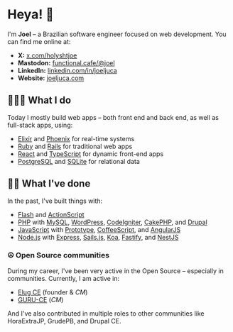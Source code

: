 # Heya! 👋

I'm **Joel** – a Brazilian software engineer focused on web development. You can find me online at:

- **X:** [x.com/holyshtjoe](https://x.com/holyshtjoe)
- **Mastodon:** [functional.cafe/@joel](https://functional.cafe/@joel)
- **LinkedIn:** [linkedin.com/in/joeljuca](https://www.linkedin.com/in/joeljuca/)
- **Website:** [joeljuca.com](https://joeljuca.com)

## 👨🏻‍💻 What I do

Today I mostly build web apps – both front end and back end, as well as full-stack apps, using:

  - [Elixir](https://elixir-lang.org) and [Phoenix](https://www.phoenixframework.org) for real-time systems
  - [Ruby](https://www.ruby-lang.org) and [Rails](https://rubyonrails.org) for traditional web apps
  - [React](https://react.dev) and [TypeScript](https://www.typescriptlang.org) for dynamic front-end apps
  - [PostgreSQL](https://www.postgresql.org) and [SQLite](https://www.sqlite.org) for relational data

## 👴🏻 What I've done

In the past, I've built things with:

- [Flash](https://en.wikipedia.org/wiki/Adobe_Flash) and [ActionScript](https://en.wikipedia.org/wiki/ActionScript)
- [PHP](https://en.wikipedia.org/wiki/PHP) with [MySQL](https://en.wikipedia.org/wiki/MySQL), [WordPress](https://en.wikipedia.org/wiki/WordPress), [CodeIgniter](https://en.wikipedia.org/wiki/CodeIgniter), [CakePHP](https://en.wikipedia.org/wiki/CakePHP), and [Drupal](https://en.wikipedia.org/wiki/Drupal)
- [JavaScript](https://en.wikipedia.org/wiki/JavaScript) with [Prototype](https://en.wikipedia.org/wiki/Prototype_JavaScript_Framework), [CoffeeScript](https://en.wikipedia.org/wiki/CoffeeScript), and [AngularJS](https://angularjs.org)
- [Node.js](https://en.wikipedia.org/wiki/Nodejs) with [Express](https://en.wikipedia.org/wiki/Express.js), [Sails.js](https://sailsjs.com), [Koa](https://koajs.com), [Fastify](https://fastify.dev), and [NestJS](https://nestjs.com)

### ☮️ Open Source communities

During my career, I've been very active in the Open Source – especially in communities. Currently, I am active in:
- [Elug CE](https://elug-ce.github.io) (founder & <em title="Community Manager">CM</em>)
- [GURU-CE](https://guru-ce.github.io) (<em title="Community Manager">CM</em>)

And I've also contributed in multiple roles to other communities like HoraExtraJP, GrudePB, and Drupal CE.
